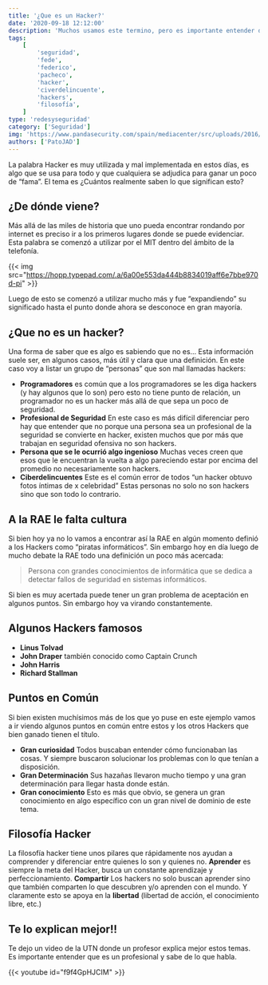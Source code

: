 ```yaml
---
title: '¿Que es un Hacker?'
date: '2020-09-18 12:12:00'
description: 'Muchos usamos este termino, pero es importante entender de donde viene y que significa'
tags:
    [
        'seguridad',
        'fede',
        'federico',
        'pacheco',
        'hacker',
        'civerdelincuente',
        'hackers',
        'filosofía',
    ]
type: 'redesyseguridad'
category: ['Seguridad']
img: 'https://www.pandasecurity.com/spain/mediacenter/src/uploads/2016/03/pandasecurity-Who-are-the-most-famous-hackers-in-history.jpg'
authors: ['PatoJAD']
---
```


La palabra Hacker es muy utilizada y mal implementada en estos días, es algo que se usa para todo y que cualquiera se adjudica para ganar un poco de “fama”. El tema es ¿Cuántos realmente saben lo que significan esto?

## ¿De dónde viene?

Más allá de las miles de historia que uno pueda encontrar rondando por internet es preciso ir a los primeros lugares donde se puede evidenciar. Esta palabra se comenzó a utilizar por el MIT dentro del ámbito de la telefonía.

{{< img src="https://hopp.typepad.com/.a/6a00e553da444b8834019aff6e7bbe970d-pi" >}}

Luego de esto se comenzó a utilizar mucho más y fue “expandiendo” su significado hasta el punto donde ahora se desconoce en gran mayoría.

## ¿Que **no** es un hacker?

Una forma de saber que es algo es sabiendo que no es… Esta información suele ser, en algunos casos, más útil y clara que una definición. En este caso voy a listar un grupo de “personas” que son mal llamadas hackers:

-   **Programadores** es común que a los programadores se les diga hackers (y hay algunos que lo son) pero esto no tiene punto de relación, un programador no es un hacker más allá de que sepa un poco de seguridad.
-   **Profesional de Seguridad** En este caso es más difícil diferenciar pero hay que entender que no porque una persona sea un profesional de la seguridad se convierte en hacker, existen muchos que por más que trabajan en seguridad ofensiva no son hackers.
-   **Persona que se le ocurrió algo ingenioso** Muchas veces creen que esos que le encuentran la vuelta a algo pareciendo estar por encima del promedio no necesariamente son hackers.
-   **Ciberdelincuentes** Este es el común error de todos “un hacker obtuvo fotos íntimas de x celebridad” Estas personas no solo no son hackers sino que son todo lo contrario.

## A la **RAE** le falta cultura

Si bien hoy ya no lo vamos a encontrar así la RAE en algún momento definió a los Hackers como “piratas informáticos”. Sin embargo hoy en día luego de mucho debate la RAE todo una definición un poco más acercada:

> Persona con grandes conocimientos de informática que se dedica a detectar fallos de seguridad en sistemas informáticos.

Si bien es muy acertada puede tener un gran problema de aceptación en algunos puntos. Sin embargo hoy va virando constantemente.

## Algunos Hackers famosos

-   **Linus Tolvad**
-   **John Draper** también conocido como Captain Crunch
-   **John Harris**
-   **Richard Stallman**

## Puntos en Común

Si bien existen muchísimos más de los que yo puse en este ejemplo vamos a ir viendo algunos puntos en común entre estos y los otros Hackers que bien ganado tienen el título.

-   **Gran curiosidad** Todos buscaban entender cómo funcionaban las cosas. Y siempre buscaron solucionar los problemas con lo que tenían a disposición.
-   **Gran Determinación** Sus hazañas llevaron mucho tiempo y una gran determinación para llegar hasta donde están.
-   **Gran conocimiento** Esto es más que obvio, se genera un gran conocimiento en algo específico con un gran nivel de dominio de este tema.

## Filosofía Hacker

La filosofía hacker tiene unos pilares que rápidamente nos ayudan a comprender y diferenciar entre quienes lo son y quienes no. **Aprender** es siempre la meta del Hacker, busca un constante aprendizaje y perfeccionamiento. **Compartir** Los hackers no solo buscan aprender sino que también comparten lo que descubren y/o aprenden con el mundo. Y claramente esto se apoya en la **libertad** (libertad de acción, el conocimiento libre, etc.)

## Te lo explican mejor!!

Te dejo un video de la UTN donde un profesor explica mejor estos temas. Es importante entender que es un profesional y sabe de lo que habla.

{{< youtube id="f9f4GpHJCIM" >}}
